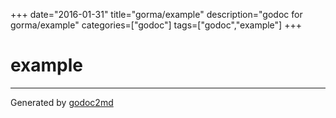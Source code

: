 +++
date="2016-01-31"
title="gorma/example"
description="godoc for gorma/example"
categories=["godoc"]
tags=["godoc","example"]
+++

# example








- - -
Generated by [godoc2md](http://godoc.org/github.com/davecheney/godoc2md)
